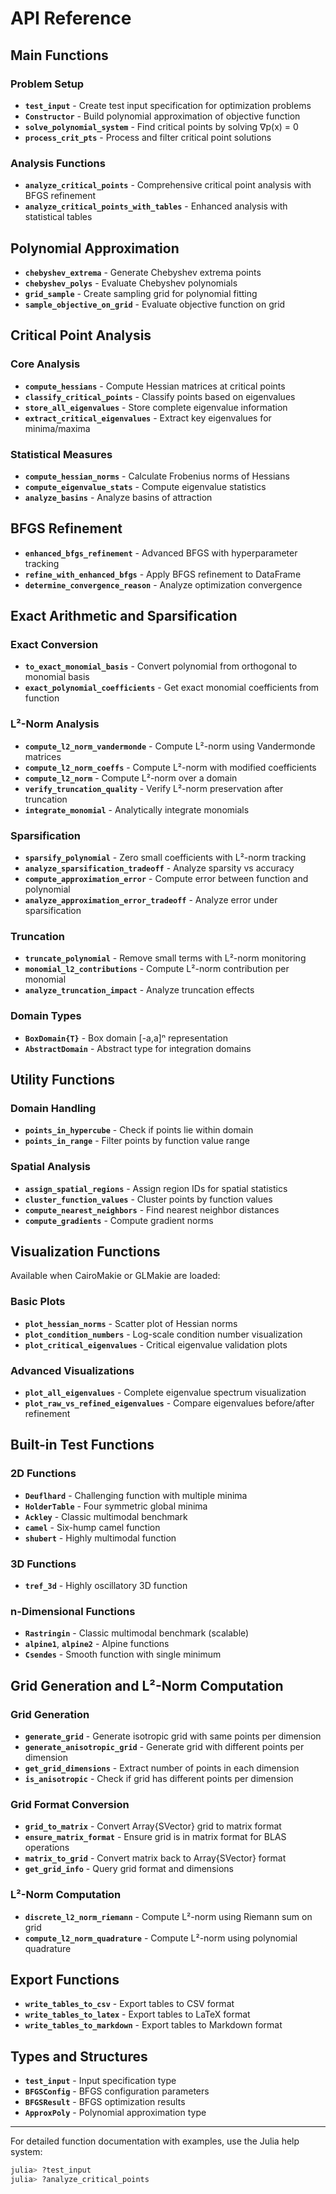 # API Reference

## Main Functions

### Problem Setup

- **`test_input`** - Create test input specification for optimization problems
- **`Constructor`** - Build polynomial approximation of objective function
- **`solve_polynomial_system`** - Find critical points by solving ∇p(x) = 0
- **`process_crit_pts`** - Process and filter critical point solutions

### Analysis Functions

- **`analyze_critical_points`** - Comprehensive critical point analysis with BFGS refinement
- **`analyze_critical_points_with_tables`** - Enhanced analysis with statistical tables

## Polynomial Approximation

- **`chebyshev_extrema`** - Generate Chebyshev extrema points
- **`chebyshev_polys`** - Evaluate Chebyshev polynomials
- **`grid_sample`** - Create sampling grid for polynomial fitting
- **`sample_objective_on_grid`** - Evaluate objective function on grid

## Critical Point Analysis

### Core Analysis
- **`compute_hessians`** - Compute Hessian matrices at critical points
- **`classify_critical_points`** - Classify points based on eigenvalues
- **`store_all_eigenvalues`** - Store complete eigenvalue information
- **`extract_critical_eigenvalues`** - Extract key eigenvalues for minima/maxima

### Statistical Measures
- **`compute_hessian_norms`** - Calculate Frobenius norms of Hessians
- **`compute_eigenvalue_stats`** - Compute eigenvalue statistics
- **`analyze_basins`** - Analyze basins of attraction

## BFGS Refinement

- **`enhanced_bfgs_refinement`** - Advanced BFGS with hyperparameter tracking
- **`refine_with_enhanced_bfgs`** - Apply BFGS refinement to DataFrame
- **`determine_convergence_reason`** - Analyze optimization convergence

## Exact Arithmetic and Sparsification

### Exact Conversion
- **`to_exact_monomial_basis`** - Convert polynomial from orthogonal to monomial basis
- **`exact_polynomial_coefficients`** - Get exact monomial coefficients from function

### L²-Norm Analysis
- **`compute_l2_norm_vandermonde`** - Compute L²-norm using Vandermonde matrices
- **`compute_l2_norm_coeffs`** - Compute L²-norm with modified coefficients
- **`compute_l2_norm`** - Compute L²-norm over a domain
- **`verify_truncation_quality`** - Verify L²-norm preservation after truncation
- **`integrate_monomial`** - Analytically integrate monomials

### Sparsification
- **`sparsify_polynomial`** - Zero small coefficients with L²-norm tracking
- **`analyze_sparsification_tradeoff`** - Analyze sparsity vs accuracy
- **`compute_approximation_error`** - Compute error between function and polynomial
- **`analyze_approximation_error_tradeoff`** - Analyze error under sparsification

### Truncation
- **`truncate_polynomial`** - Remove small terms with L²-norm monitoring
- **`monomial_l2_contributions`** - Compute L²-norm contribution per monomial
- **`analyze_truncation_impact`** - Analyze truncation effects

### Domain Types
- **`BoxDomain{T}`** - Box domain [-a,a]ⁿ representation
- **`AbstractDomain`** - Abstract type for integration domains

## Utility Functions

### Domain Handling
- **`points_in_hypercube`** - Check if points lie within domain
- **`points_in_range`** - Filter points by function value range

### Spatial Analysis
- **`assign_spatial_regions`** - Assign region IDs for spatial statistics
- **`cluster_function_values`** - Cluster points by function values
- **`compute_nearest_neighbors`** - Find nearest neighbor distances
- **`compute_gradients`** - Compute gradient norms

## Visualization Functions

Available when CairoMakie or GLMakie are loaded:

### Basic Plots
- **`plot_hessian_norms`** - Scatter plot of Hessian norms
- **`plot_condition_numbers`** - Log-scale condition number visualization
- **`plot_critical_eigenvalues`** - Critical eigenvalue validation plots

### Advanced Visualizations
- **`plot_all_eigenvalues`** - Complete eigenvalue spectrum visualization
- **`plot_raw_vs_refined_eigenvalues`** - Compare eigenvalues before/after refinement

## Built-in Test Functions

### 2D Functions
- **`Deuflhard`** - Challenging function with multiple minima
- **`HolderTable`** - Four symmetric global minima
- **`Ackley`** - Classic multimodal benchmark
- **`camel`** - Six-hump camel function
- **`shubert`** - Highly multimodal function

### 3D Functions
- **`tref_3d`** - Highly oscillatory 3D function

### n-Dimensional Functions
- **`Rastringin`** - Classic multimodal benchmark (scalable)
- **`alpine1`**, **`alpine2`** - Alpine functions
- **`Csendes`** - Smooth function with single minimum

## Grid Generation and L²-Norm Computation

### Grid Generation
- **`generate_grid`** - Generate isotropic grid with same points per dimension
- **`generate_anisotropic_grid`** - Generate grid with different points per dimension
- **`get_grid_dimensions`** - Extract number of points in each dimension
- **`is_anisotropic`** - Check if grid has different points per dimension

### Grid Format Conversion
- **`grid_to_matrix`** - Convert Array{SVector} grid to matrix format
- **`ensure_matrix_format`** - Ensure grid is in matrix format for BLAS operations
- **`matrix_to_grid`** - Convert matrix back to Array{SVector} format
- **`get_grid_info`** - Query grid format and dimensions

### L²-Norm Computation
- **`discrete_l2_norm_riemann`** - Compute L²-norm using Riemann sum on grid
- **`compute_l2_norm_quadrature`** - Compute L²-norm using polynomial quadrature

## Export Functions

- **`write_tables_to_csv`** - Export tables to CSV format
- **`write_tables_to_latex`** - Export tables to LaTeX format
- **`write_tables_to_markdown`** - Export tables to Markdown format

## Types and Structures

- **`test_input`** - Input specification type
- **`BFGSConfig`** - BFGS configuration parameters
- **`BFGSResult`** - BFGS optimization results
- **`ApproxPoly`** - Polynomial approximation type

---

For detailed function documentation with examples, use the Julia help system:
```julia
julia> ?test_input
julia> ?analyze_critical_points
```